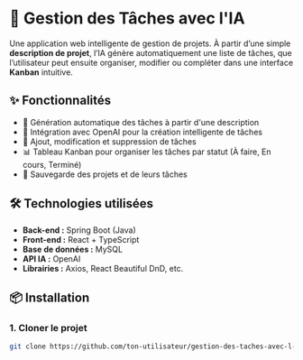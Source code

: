 # 🧠 Gestion des Tâches avec l'IA

Une application web intelligente de gestion de projets. À partir d’une simple **description de projet**, l’IA génère automatiquement une liste de tâches, que l’utilisateur peut ensuite organiser, modifier ou compléter dans une interface **Kanban** intuitive.

## ✨ Fonctionnalités

- 🧾 Génération automatique des tâches à partir d'une description
- 🧠 Intégration avec OpenAI pour la création intelligente de tâches
- 📌 Ajout, modification et suppression de tâches
- 📊 Tableau Kanban pour organiser les tâches par statut (À faire, En cours, Terminé)
- 🔄 Sauvegarde des projets et de leurs tâches

## 🛠 Technologies utilisées

- **Back-end :** Spring Boot (Java)
- **Front-end :** React + TypeScript
- **Base de données :** MySQL
- **API IA :** OpenAI
- **Librairies :** Axios, React Beautiful DnD, etc.

## 📦 Installation

### 1. Cloner le projet

```bash
git clone https://github.com/ton-utilisateur/gestion-des-taches-avec-l-IA.git
